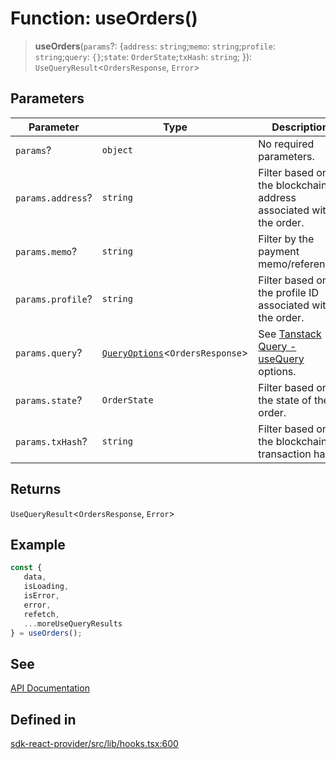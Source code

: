 # Function: useOrders()

> **useOrders**(`params`?: \{`address`: `string`;`memo`: `string`;`profile`: `string`;`query`: `{}`;`state`: `OrderState`;`txHash`: `string`; \}): `UseQueryResult`\<`OrdersResponse`, `Error`\>

## Parameters

| Parameter | Type | Description |
| ------ | ------ | ------ |
| `params`? | `object` | No required parameters. |
| `params.address`? | `string` | Filter based on the blockchain address associated with the order. |
| `params.memo`? | `string` | Filter by the payment memo/reference.. |
| `params.profile`? | `string` | Filter based on the profile ID associated with the order. |
| `params.query`? | [`QueryOptions`](/docs/packages/sdk-react-provider/type-aliases/QueryOptions.md)\<`OrdersResponse`\> | See [Tanstack Query - useQuery](https://tanstack.com/query/latest/docs/framework/react/reference/useQuery) options. |
| `params.state`? | `OrderState` | Filter based on the state of the order. |
| `params.txHash`? | `string` | Filter based on the blockchain transaction hash. |

## Returns

`UseQueryResult`\<`OrdersResponse`, `Error`\>

## Example

```ts
const {
   data,
   isLoading,
   isError,
   error,
   refetch,
   ...moreUseQueryResults
} = useOrders();
```

## See

[API Documentation](https://monerium.dev/api-docs#operation/orders)

## Defined in

[sdk-react-provider/src/lib/hooks.tsx:600](https://github.com/monerium/js-monorepo/blob/main/packages/sdk-react-provider/src/lib/hooks.tsx#L600)

